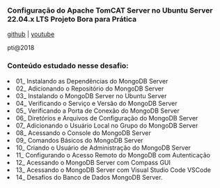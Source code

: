 <h3>Configuração do Apache TomCAT Server no Ubuntu Server 22.04.x LTS Projeto Bora para Prática</h3>

<a href='https://github.com/vaamonde/ubuntu-2204/blob/main/03-services/08-mongodb.md'>github</a> |
<a href='https://www.youtube.com/watch?v=qs-zRXaSmuM'>youtube</a>

<p>pti@2018

<h3>Conteúdo estudado nesse desafio:</h3>
<li>01_ Instalando as Dependências do MongoDB Server
<li>02_ Adicionando o Repositório do MongoDB Server
<li>03_ Instalando o MongoDB Server no Ubuntu Server
<li>04_ Verificando o Serviço e Versão do MongoDB Server
<li>05_ Verificando a Porta de Conexão do MongoDB Server
<li>06_ Diretórios e Arquivos de Configuração do MongoDB Server
<li>07_ Adicionando o Usuário Local no Grupo do MongoDB Server
<li>08_ Acessando o Console do MongoDB Server
<li>09_ Comandos Básicos do MongoDB Server
<li>10_ Criando o Usuário de Administração do MongoDB Server
<li>11_ Configurando o Acesso Remoto do MongoDB com Autenticação
<li>12_ Acessando o MongoDB Server com Compass GUI
<li>13_ Acessando o MongoDB Server com Visual Studio Code VSCode
<li>14_ Desafios do Banco de Dados MongoDB Server.
